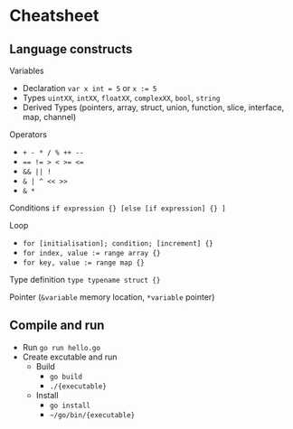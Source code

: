 # Cheatsheet

## Language constructs

Variables
- Declaration `var x int = 5` or `x := 5`
- Types `uintXX`, `intXX`, `floatXX`, `complexXX`, `bool`, `string`
- Derived Types (pointers, array, struct, union, function, slice, interface, map, channel)

Operators
- `+ - * / % ++ --`
- `== != > < >= <=`
- `&& || !`
- `& | ^ << >>`
- `& *`


Conditions `if expression {} [else [if expression] {} ]`

Loop 
- `for [initialisation]; condition; [increment] {}`
- `for index, value := range array {}`
- `for key, value := range map {}`

Type definition `type typename struct {}`

Pointer (`&variable` memory location, `*variable` pointer)


##  Compile and run

-  Run `go run hello.go`
- Create excutable and run
  - Build
    - `go build`
    - `./{executable}`
  - Install
    - `go install`
    - `~/go/bin/{executable}`

